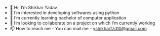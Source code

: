 - 👋 Hi, I’m Shikhar Yadav
- 👀 I’m interested in developing softwares using python
- 🌱 I’m currently learning bachelor of computer application
- 💞️ I’m looking to collaborate on a project on which i'm currently working
- 📫 How to reach me - You can mail me - yshikharfzd10@gmail.com

<!---
ShikharY10/ShikharY10 is a ✨ special ✨ repository because its `README.md` (this file) appears on your GitHub profile.
You can click the Preview link to take a look at your changes.
--->
